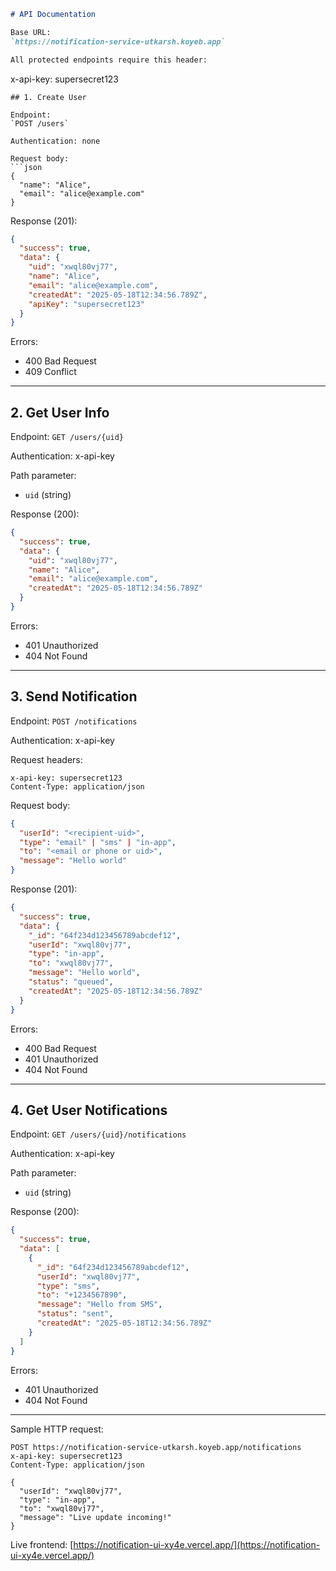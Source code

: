```markdown
# API Documentation

Base URL:  
`https://notification-service-utkarsh.koyeb.app`

All protected endpoints require this header:

```

x-api-key: supersecret123

````
## 1. Create User

Endpoint:  
`POST /users`  

Authentication: none

Request body:
```json
{
  "name": "Alice",
  "email": "alice@example.com"
}
````

Response (201):

```json
{
  "success": true,
  "data": {
    "uid": "xwql80vj77",
    "name": "Alice",
    "email": "alice@example.com",
    "createdAt": "2025-05-18T12:34:56.789Z",
    "apiKey": "supersecret123"
  }
}
```

Errors:

* 400 Bad Request
* 409 Conflict

---

## 2. Get User Info

Endpoint:
`GET /users/{uid}`

Authentication: x-api-key

Path parameter:

* `uid` (string)

Response (200):

```json
{
  "success": true,
  "data": {
    "uid": "xwql80vj77",
    "name": "Alice",
    "email": "alice@example.com",
    "createdAt": "2025-05-18T12:34:56.789Z"
  }
}
```

Errors:

* 401 Unauthorized
* 404 Not Found

---

## 3. Send Notification

Endpoint:
`POST /notifications`

Authentication: x-api-key

Request headers:

```
x-api-key: supersecret123
Content-Type: application/json
```

Request body:

```json
{
  "userId": "<recipient-uid>",
  "type": "email" | "sms" | "in-app",
  "to": "<email or phone or uid>",
  "message": "Hello world"
}
```

Response (201):

```json
{
  "success": true,
  "data": {
    "_id": "64f234d123456789abcdef12",
    "userId": "xwql80vj77",
    "type": "in-app",
    "to": "xwql80vj77",
    "message": "Hello world",
    "status": "queued",
    "createdAt": "2025-05-18T12:34:56.789Z"
  }
}
```

Errors:

* 400 Bad Request
* 401 Unauthorized
* 404 Not Found

---

## 4. Get User Notifications

Endpoint:
`GET /users/{uid}/notifications`

Authentication: x-api-key

Path parameter:

* `uid` (string)

Response (200):

```json
{
  "success": true,
  "data": [
    {
      "_id": "64f234d123456789abcdef12",
      "userId": "xwql80vj77",
      "type": "sms",
      "to": "+1234567890",
      "message": "Hello from SMS",
      "status": "sent",
      "createdAt": "2025-05-18T12:34:56.789Z"
    }
  ]
}
```

Errors:

* 401 Unauthorized
* 404 Not Found

---

Sample HTTP request:

```http
POST https://notification-service-utkarsh.koyeb.app/notifications
x-api-key: supersecret123
Content-Type: application/json

{
  "userId": "xwql80vj77",
  "type": "in-app",
  "to": "xwql80vj77",
  "message": "Live update incoming!"
}
```

Live frontend:
[https://notification-ui-xy4e.vercel.app/](https://notification-ui-xy4e.vercel.app/)

